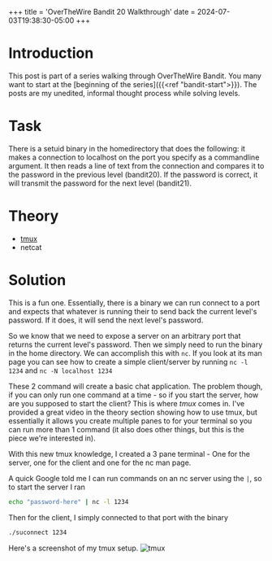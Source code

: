 +++
title = 'OverTheWire Bandit 20 Walkthrough'
date = 2024-07-03T19:38:30-05:00
+++

# Introduction

This post is part of a series walking through OverTheWire Bandit. You many want to start at the [beginning of the series]({{<ref "bandit-start">}}). The posts are my unedited, informal thought process while solving levels.

# Task

There is a setuid binary in the homedirectory that does the following: it makes a connection to localhost on the port you specify as a commandline argument. It then reads a line of text from the connection and compares it to the password in the previous level (bandit20). If the password is correct, it will transmit the password for the next level (bandit21).

# Theory

- [tmux](https://www.youtube.com/watch?v=nTqu6w2wc68)
- netcat

# Solution

This is a fun one. Essentially, there is a binary we can run connect to a port and expects that whatever is running their to send back the current level's password. If it does, it will send the next level's password.

So we know that we need to expose a server on an arbitrary port that returns the current level's password. Then we simply need to run the binary in the home directory. We can accomplish this with `nc`. If you look at its man page you can see how to create a simple client/server by running
`nc -l 1234`
and
`nc -N localhost 1234`

These 2 command will create a basic chat application. The problem though, if you can only run one command at a time - so if you start the server, how are you supposed to start the client? This is where _tmux_ comes in. I've provided a great video in the theory section showing how to use tmux, but essentially it allows you create multiple panes to for your terminal so you can run more than 1 command (it also does other things, but this is the piece we're interested in).

With this new tmux knowledge, I created a 3 pane terminal - One for the server, one for the client and one for the nc man page.

A quick Google told me I can run commands on an nc server using the `|`, so to start the server I ran

```bash
echo "password-here" | nc -l 1234
```

Then for the client, I simply connected to that port with the binary

```bash
./suconnect 1234
```

Here's a screenshot of my tmux setup.
![tmux](/images/bandit-20-tmux.png)

